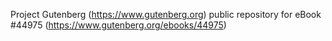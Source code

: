 Project Gutenberg (https://www.gutenberg.org) public repository for eBook #44975 (https://www.gutenberg.org/ebooks/44975)
